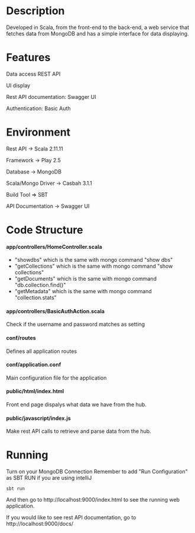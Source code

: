 # Description
Developed in Scala, from the front-end to the back-end, a web service that fetches data from MongoDB and has a simple interface for data displaying.

# Features
Data access REST API

UI display

Rest API documentation: Swagger UI

Authentication: Basic Auth


# Environment

Rest API -> Scala 2.11.11

Framework -> Play 2.5

Database -> MongoDB

Scala/Mongo Driver -> Casbah 3.1.1

Build Tool => SBT

API Documentation -> Swagger UI


# Code Structure

#### app/controllers/HomeController.scala
 *    "showdbs" which is the same with mongo command "show dbs"
 *    "getCollections" which is the same with mongo command "show collections"
 *    "getDocuments" which is the same with mongo command "db.collection.find()"
 *    "getMetadata" which is the same with mongo command "collection.stats"

#### app/controllers/BasicAuthAction.scala
Check if the username and password matches as setting

#### conf/routes
Defines all application routes 

#### conf/application.conf
Main configuration file for the application

#### public/html/index.html
Front end page dispalys what data we have from the hub. 

#### public/javascript/index.js
Make rest API calls to retrieve and parse data from the hub. 



# Running
Turn on your MongoDB Connection 
Remember to add "Run Configuration" as SBT RUN if you are using intelliJ
```
sbt run
```

And then go to http://localhost:9000/index.html to see the running web application.

If you would like to see rest API documentation, go to http://localhost:9000/docs/



